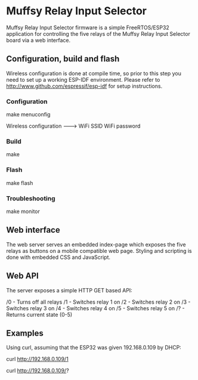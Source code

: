 # Muffsy Relay Input Selector

Muffsy Relay Input Selector firmware is a simple FreeRTOS/ESP32 application for controlling the five relays of the Muffsy Relay Input Selector board via a web interface.

## Configuration, build and flash

Wireless configuration is done at compile time, so prior to this step you need to set up a working ESP-IDF environment. Please refer to http://www.github.com/espressif/esp-idf for setup instructions.

### Configuration

make menuconfig

Wireless configuration --->
  WiFi SSID
  WiFi password

### Build

make

### Flash

make flash

### Troubleshooting

make monitor

## Web interface

The web server serves an embedded index-page which exposes the five relays as buttons on a mobile compatible web page. Styling and scripting is done with embedded CSS and JavaScript.

## Web API

The server exposes a simple HTTP GET based API:

  /0 - Turns off all relays
  /1 - Switches relay 1 on
  /2 - Switches relay 2 on
  /3 - Switches relay 3 on
  /4 - Switches relay 4 on
  /5 - Switches relay 5 on
  /? - Returns current state (0-5)

## Examples

Using curl, assuming that the ESP32 was given 192.168.0.109 by DHCP:

  curl http://192.168.0.109/1

  curl http://192.168.0.109/?

